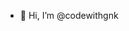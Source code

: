 - 👋 Hi, I’m @codewithgnk


<!---
codewithgnk/codewithgnk is a ✨ special ✨ repository because its `README.md` (this file) appears on your GitHub profile.
You can click the Preview link to take a look at your changes.
--->
